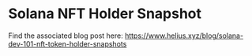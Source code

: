 # Solana NFT Holder Snapshot

Find the associated blog post here: 
https://www.helius.xyz/blog/solana-dev-101-nft-token-holder-snapshots
